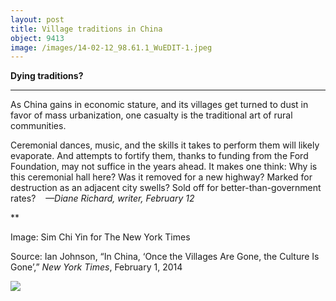 ```yaml
---
layout: post
title: Village traditions in China
object: 9413
image: /images/14-02-12_98.61.1_WuEDIT-1.jpeg
---
```

**Dying traditions?**

****

As China gains in economic stature, and its villages get turned to dust in favor of mass urbanization, one casualty is the traditional art of rural communities.

Ceremonial dances, music, and the skills it takes to perform them will likely evaporate. And attempts to fortify them, thanks to funding from the Ford Foundation, may not suffice in the years ahead. It makes one think: Why is this ceremonial hall here? Was it removed for a new highway? Marked for destruction as an adjacent city swells? Sold off for better-than-government rates?    *—Diane Richard, writer, February 12*

**

Image: Sim Chi Yin for The New York Times

Source: Ian Johnson, “In China, ‘Once the Villages Are Gone, the Culture Is Gone’,” *New York Times*, February 1, 2014

![]({{siteurl.base}}/images/14-02-12_98.61.1_WuEDIT-1.jpeg)
